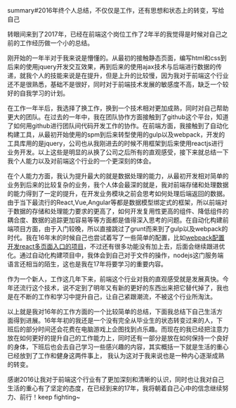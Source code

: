 summary#2016年终个人总结，不仅仅是工作，还有思想和状态上的转变，写给自己

转眼间来到了2017年，已经在前端这个岗位工作了2年半的我觉得是时候对自己之前的工作经历做一个小的总结。

刚开始的一年半对于我来说是懵懂的。从最初的接触静态页面，编写html和css到后来的使用jquery开发交互效果，再到后来的使用ajax技术与后端进行数据的传递，就我个人的技能来说是在提升，但是上升的比较慢，因为我对于前端这个行业还不是很熟悉，基础不是很好，同时对于前端技术发展的敏感度不高，缺乏一个较好的自我学习的计划。

在工作一年半后，我选择了换工作，换到一个技术相对更加成熟，同时对自己帮助更大的团队。在过去的一年中，我在团队协作方面接触到了github这个平台，知道了如何用github进行团队间代码开发工作的协作。在前端方面，我接触到了自动化构建工具，从最初开始使用的spm到后来转型使用的gulp以及webpack，开发的工具库用的是jquery，公司也从我刚进去的时候不用框架到后来使用reactjs进行业务开发。以上这些是明显的从换了公司之后所有的直观感受，接下来就总结一下我个人能力以及对前端这个行业的一个更深刻的体会。

在个人能力方面，我认为提升最大的就是数据处理的能力，从最初开发相对简单的业务到后来的比较复杂的业务，我个人体会最深的就是，我对前端存储和处理数据的能力得到了一定的提升，在开发业务模块之前会思考如何处理后端返回的数据。由于当下最流行的React,Vue,Angular等都是数据模型绑定式的框架，所以前端对于数据的存储和处理能力要求的更高了，如何开发复用性更高的组件、降低组件的耦合度、数据的追踪更加容易等等方面都是值得深入思考的问题。在自动化构建前端项目方面，由于入门较晚，所以直接跳过了grunt而来到了gulp以及webpack的时代。我在16年末的时候自己也尝试着写了一些简单的配置，比如[webpack配置开发react多页面入口的项目](https://github.com/superRzx/Webpack-react-MPA)，不过还有很多功能没有加上去，后面会继续跟进优化。通过自动化构建项目中，我体会到自己对于文件的操作，nodejs这门服务端语言还相当的陌生，这也是我在17年将要学习的重要内容。

作为一个新人，工作这几年下来，前端这个行业对我的直观感受就是发展真快。今年还流行这个技术，说不定到了明年又有新的更好的东西出来把它替代掉了，我也是在不断的工作和学习中提升自己，让自己紧跟潮流，不被这个行业所淘汰。

以上就是我对16年的工作方面的一个比较简单的总结，下面我总结下自己生活方面得到进展。16年年初的我还是一个没有完全从毕业生的状态转变过来的人，下班后的部分时间还会花费在电脑游戏上企图找到点乐趣。而现在的我已经把注意力放在如何更好的提升自己的工作能力上，同时还有一部分是放在如何保持一个良好的身体，下班后也会去自己学习一些感兴趣的内容，其实概括一下就是生活的重心已经放到了工作和健身这两件事上，
我认为这对于我来说也是一种内心逐渐成熟的转变。

感谢2016让我对于前端这个行业有了更加深刻和清晰的认识，同时也让我对自己生活的重心有了坚定的态度，在已经到来的17年，我将朝着自己心中的信念继续努力、前行！keep fighting~

